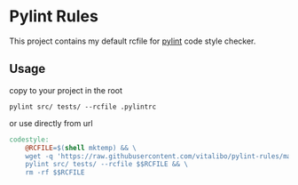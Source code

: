# Pylint Rules

This project contains my default rcfile for [pylint](https://pylint.pycqa.org/en/latest/) code style checker.

## Usage

copy to your project in the root

```shell
pylint src/ tests/ --rcfile .pylintrc
```

or use directly from url

```makefile
codestyle:
	@RCFILE=$(shell mktemp) && \
	wget -q 'https://raw.githubusercontent.com/vitalibo/pylint-rules/master/.pylintrc' -O $$RCFILE && \
	pylint src/ tests/ --rcfile $$RCFILE && \
	rm -rf $$RCFILE
```
